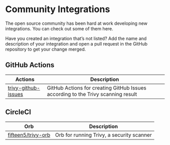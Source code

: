 # Community Integrations
The open source community has been hard at work developing new integrations. You can check out some of them here.

Have you created an integration that’s not listed? Add the name and description of your integration and open a pull request in the GitHub repository to get your change merged.

## GitHub Actions

| Actions                                    | Description                                                                      |
| ------------------------------------------ | -------------------------------------------------------------------------------- |
| [trivy-github-issues][trivy-github-issues] | GitHub Actions for creating GitHub Issues according to the Trivy scanning result |

## CircleCI

| Orb                                      | Description                               |
| -----------------------------------------| ----------------------------------------- |
| [fifteen5/trivy-orb][fifteen5/trivy-orb] | Orb for running Trivy, a security scanner |

[trivy-github-issues]: https://github.com/marketplace/actions/trivy-github-issues
[fifteen5/trivy-orb]: https://circleci.com/developer/orbs/orb/fifteen5/trivy-orb